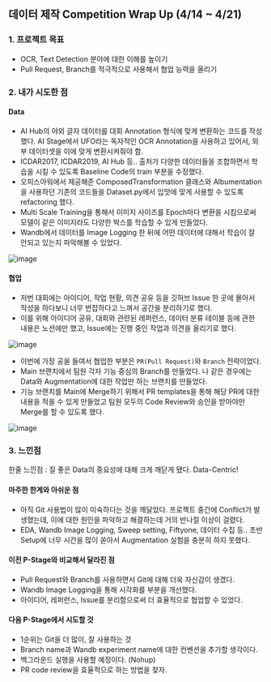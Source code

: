 ## 데이터 제작 Competition Wrap Up (4/14 ~ 4/21)

### 1. 프로젝트 목표
- OCR, Text Detection 분야에 대한 이해를 높이기
- Pull Request, Branch를 적극적으로 사용해서 협업 능력을 올리기

### 2. 내가 시도한 점
#### Data
- AI Hub의 야외 글자 데이터를 대회 Annotation 형식에 맞게 변환하는 코드를 작성했다. AI Stage에서 UFO라는 독자적인 OCR Annotation을 사용하고 있어서, 외부 데이터셋을 이에 맞게 변환시켜줘야 함.
- ICDAR2017, ICDAR2019, AI Hub 등.. 출처가 다양한 데이터들을 조합하면서 학습을 시킬 수 있도록 Baseline Code의 train 부분을 수정했다. 
- 오피스아워에서 제공해준 ComposedTransformation 클래스와 Albumentation을 사용하던 기존의 코드들을 Dataset.py에서 입맛에 맞게 사용할 수 있도록 refactoring 했다.
- Multi Scale Training을 통해서 이미지 사이즈를 Epoch마다 변환을 시킴으로써 모델이 같은 이미지라도 다양한 박스를 학습할 수 있게 만들었다.
- Wandb에서 데이터를 Image Logging 한 뒤에 어떤 데이터에 대해서 학습이 잘 안되고 있는지 파악해볼 수 있었다.

![image](https://user-images.githubusercontent.com/48708496/164912064-dac286da-83aa-4055-a681-f20bd05c6565.png)

#### 협업
- 저번 대회에는 아이디어, 작업 현황, 의견 공유 등을 깃허브 Issue 한 곳에 몰아서 작성을 하다보니 너무 번잡하다고 느껴서 공간을 분리하기로 했다.
- 이를 위해 아이디어 공유, 대회와 관련된 레퍼런스, 데이터 분류 테이블 등에 관한 내용은 노션에만 했고, Issue에는 진행 중인 작업과 의견을 올리기로 했다.

![image](https://user-images.githubusercontent.com/48708496/164911289-0ba29e4c-1f59-4b18-87be-d994ee0ee1e0.png)

- 이번에 가장 공을 들여서 협업한 부분은 `PR(Pull Request)`와 `Branch` 전략이었다.
- Main 브랜치에서 팀원 각자 기능 중심의 Branch를 만들었다. 나 같은 경우에는 Data와 Augmentation에 대한 작업만 하는 브랜치를 만들었다.
- 기능 브랜치를 Main에 Merge하기 위해서 PR templates을 통해 해당 PR에 대한 내용을 적을 수 있게 만들었고 팀원 모두의 Code Review와 승인을 받아야만 Merge를 할 수 있도록 했다.

![image](https://user-images.githubusercontent.com/48708496/164911875-641f8f34-3295-416e-92ae-a33879786043.png)


### 3. 느낀점
한줄 느낀점 : 질 좋은 Data의 중요성에 대해 크게 깨닫게 됐다. Data-Centric!

#### 마주한 한계와 아쉬운 점 
- 아직 Git 사용법이 많이 미숙하다는 것을 깨달았다. 프로젝트 중간에 Conflict가 발생했는데, 이에 대한 원인을 파악하고 해결하는데 거의 반나절 이상이 걸렸다.
- EDA, Wandb Image Logging, Sweep setting, Fiftyone, 데이터 수집 등.. 초반 Setup에 너무 시간을 많이 쏟아서 Augmentation 실험을 충분히 하지 못했다.

#### 이전 P-Stage와 비교해서 달라진 점
- Pull Request와 Branch를 사용하면서 Git에 대해 더욱 자신감이 생겼다.
- Wandb Image Logging을 통해 시각화를 부분을 개선했다.
- 아이디어, 레퍼런스, Issue를 분리함으로써 더 효율적으로 협업할 수 있었다.

#### 다음 P-Stage에서 시도할 것 
- 1순위는 Git을 더 많이, 잘 사용하는 것
- Branch name과 Wandb experiment name에 대한 컨벤션을 추가할 생각이다.
- 백그라운드 실행을 사용할 예정이다. (Nohup)
- PR code review을 효율적으로 하는 방법을 찾자.
